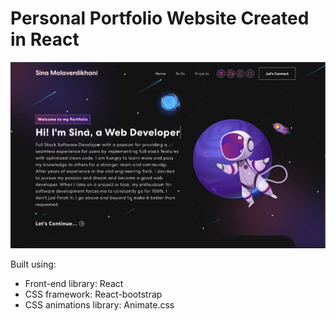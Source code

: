 # Personal Portfolio Website Created in React

<img width="1266" alt="Screen Shot" src="https://github.com/SinaSS77/Dark_React_Portfolio/blob/main/src/assets/Screenshot%202023-03-26%20at%2012.26.25%20PM.png">

Built using:

- Front-end library: React
- CSS framework: React-bootstrap
- CSS animations library: Animate.css


